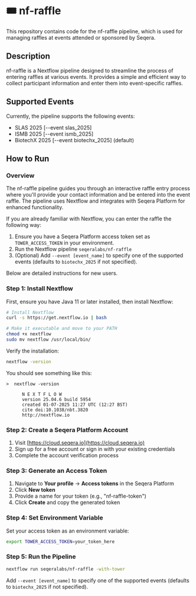 # 🎟️ nf-raffle

This repository contains code for the nf-raffle pipeline, which is used for managing raffles at events attended or sponsored by Seqera.

## Description

nf-raffle is a Nextflow pipeline designed to streamline the process of entering raffles at various events. It provides a simple and efficient way to collect participant information and enter them into event-specific raffles.

## Supported Events

Currently, the pipeline supports the following events:

- SLAS 2025           [--event slas_2025]
- ISMB 2025           [--event ismb_2025]
- BiotechX 2025       [--event biotechx_2025] (default)

## How to Run

### Overview

The nf-raffle pipeline guides you through an interactive raffle entry process where you'll provide your contact information and be entered into the event raffle. The pipeline uses Nextflow and integrates with Seqera Platform for enhanced functionality.

If you are already familiar with Nextflow, you can enter the raffle the following way:

1. Ensure you have a Seqera Platform access token set as `TOWER_ACCESS_TOKEN` in your environment.
2. Run the Nextflow pipeline `seqeralabs/nf-raffle`
3. (Optional) Add `--event [event_name]` to specify one of the supported events (defaults to `biotechx_2025` if not specified).

Below are detailed instructions for new users.

### Step 1: Install Nextflow

First, ensure you have Java 11 or later installed, then install Nextflow:

```bash
# Install Nextflow
curl -s https://get.nextflow.io | bash

# Make it executable and move to your PATH
chmod +x nextflow
sudo mv nextflow /usr/local/bin/
```

Verify the installation:

```bash
nextflow -version
```

You should see something like this:

```console
>  nextflow -version                                                      

      N E X T F L O W
      version 25.04.6 build 5954
      created 01-07-2025 11:27 UTC (12:27 BST)
      cite doi:10.1038/nbt.3820
      http://nextflow.io
```

### Step 2: Create a Seqera Platform Account

1. Visit [https://cloud.seqera.io](https://cloud.seqera.io)
2. Sign up for a free account or sign in with your existing credentials
3. Complete the account verification process

### Step 3: Generate an Access Token

1. Navigate to **Your profile** → **Access tokens** in the Seqera Platform
2. Click **New token**
3. Provide a name for your token (e.g., "nf-raffle-token")
4. Click **Create** and copy the generated token

### Step 4: Set Environment Variable

Set your access token as an environment variable:

```bash
export TOWER_ACCESS_TOKEN=your_token_here
```

### Step 5: Run the Pipeline

```bash
nextflow run seqeralabs/nf-raffle -with-tower
```

Add `--event [event_name]` to specify one of the supported events (defaults to `biotechx_2025` if not specified).
